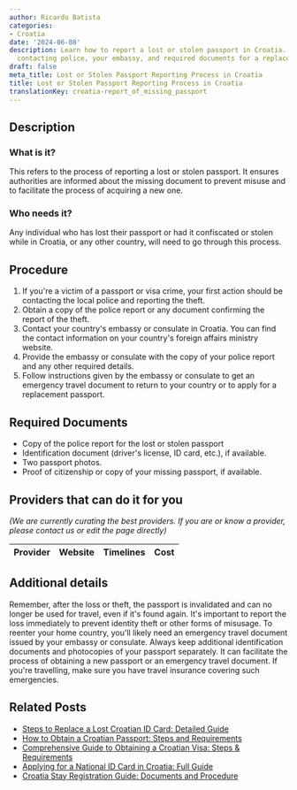 ```yaml
---
author: Ricardo Batista
categories:
- Croatia
date: '2024-06-08'
description: Learn how to report a lost or stolen passport in Croatia. Steps include
  contacting police, your embassy, and required documents for a replacement.
draft: false
meta_title: Lost or Stolen Passport Reporting Process in Croatia
title: Lost or Stolen Passport Reporting Process in Croatia
translationKey: croatia-report_of_missing_passport
---
```


## Description
### What is it?
This refers to the process of reporting a lost or stolen passport. It ensures authorities are informed about the missing document to prevent misuse and to facilitate the process of acquiring a new one. 
### Who needs it?
Any individual who has lost their passport or had it confiscated or stolen while in Croatia, or any other country, will need to go through this process.

## Procedure
1. If you're a victim of a passport or visa crime, your first action should be contacting the local police and reporting the theft.
2. Obtain a copy of the police report or any document confirming the report of the theft.
3. Contact your country's embassy or consulate in Croatia. You can find the contact information on your country's foreign affairs ministry website. 
4. Provide the embassy or consulate with the copy of your police report and any other required details.
5. Follow instructions given by the embassy or consulate to get an emergency travel document to return to your country or to apply for a replacement passport.

## Required Documents
- Copy of the police report for the lost or stolen passport
- Identification document (driver's license, ID card, etc.), if available.
- Two passport photos.
- Proof of citizenship or copy of your missing passport, if available.

## Providers that can do it for you

_(We are currently curating the best providers. If you are or know a provider, please contact us or edit the page directly)_

| Provider        |     Website     |     Timelines    |       Cost      |
| :-------------: | :-------------: |  :-------------: | :-------------: |

## Additional details
Remember, after the loss or theft, the passport is invalidated and can no longer be used for travel, even if it's found again. It's important to report the loss immediately to prevent identity theft or other forms of misusage. To reenter your home country, you'll likely need an emergency travel document issued by your embassy or consulate.
Always keep additional identification documents and photocopies of your passport separately. It can facilitate the process of obtaining a new passport or an emergency travel document. If you're travelling, make sure you have travel insurance covering such emergencies.
## Related Posts

- [Steps to Replace a Lost Croatian ID Card: Detailed Guide](https://tramitit.com/guides/croatia/report_of_missing_id_card/)
- [How to Obtain a Croatian Passport: Steps and Requirements](https://tramitit.com/guides/croatia/issuance_of_passport/)
- [Comprehensive Guide to Obtaining a Croatian Visa: Steps & Requirements](https://tramitit.com/guides/croatia/obtaining_a_visa_for_foreigners/)
- [Applying for a National ID Card in Croatia: Full Guide](https://tramitit.com/guides/croatia/issuance_of_id_card/)
- [Croatia Stay Registration Guide: Documents and Procedure](https://tramitit.com/guides/croatia/stay_registration_upon_entering_the_country/)